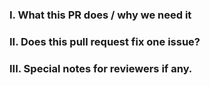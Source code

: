 <!-- Thanks for sending a pull request! Here are some tips for you:
Please make sure you have read and understood the contributing guidelines;
https://github.com/openkruise/kruise/blob/master/CONTRIBUTING.md -->

### Ⅰ. What this PR does / why we need it


### II. Does this pull request fix one issue?
<!--If so, add "fixes #xxxx" below in the next line, for example, fixes #15. Otherwise, add "NONE" -->


### III. Special notes for reviewers if any.